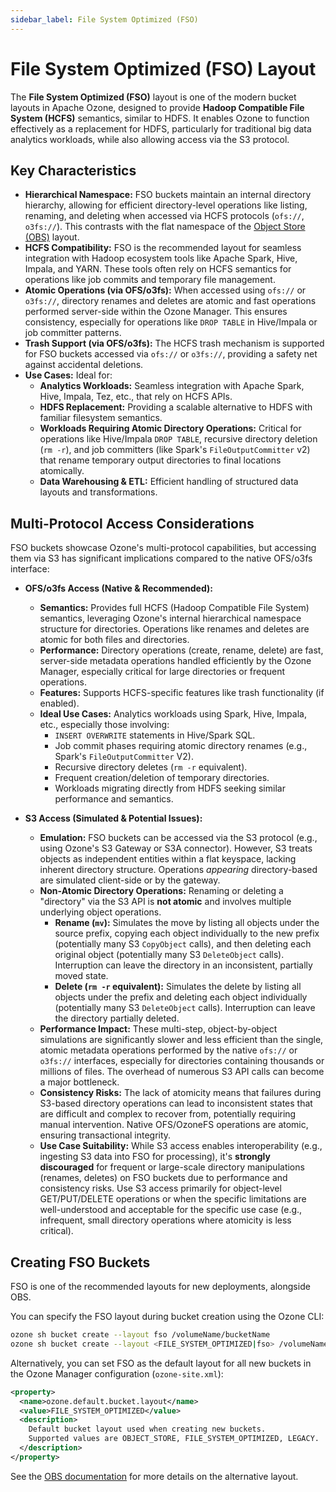 ```yaml
---
sidebar_label: File System Optimized (FSO)
---
```


# File System Optimized (FSO) Layout

The **File System Optimized (FSO)** layout is one of the modern bucket layouts in Apache Ozone, designed to provide **Hadoop Compatible File System (HCFS)** semantics, similar to HDFS. It enables Ozone to function effectively as a replacement for HDFS, particularly for traditional big data analytics workloads, while also allowing access via the S3 protocol.

## Key Characteristics

*   **Hierarchical Namespace:** FSO buckets maintain an internal directory hierarchy, allowing for efficient directory-level operations like listing, renaming, and deleting when accessed via HCFS protocols (`ofs://`, `o3fs://`). This contrasts with the flat namespace of the [Object Store (OBS)](./01-object-store.md) layout.
*   **HCFS Compatibility:** FSO is the recommended layout for seamless integration with Hadoop ecosystem tools like Apache Spark, Hive, Impala, and YARN. These tools often rely on HCFS semantics for operations like job commits and temporary file management.
*   **Atomic Operations (via OFS/o3fs):** When accessed using `ofs://` or `o3fs://`, directory renames and deletes are atomic and fast operations performed server-side within the Ozone Manager. This ensures consistency, especially for operations like `DROP TABLE` in Hive/Impala or job committer patterns.
*   **Trash Support (via OFS/o3fs):** The HCFS trash mechanism is supported for FSO buckets accessed via `ofs://` or `o3fs://`, providing a safety net against accidental deletions.
*   **Use Cases:** Ideal for:
    *   **Analytics Workloads:** Seamless integration with Apache Spark, Hive, Impala, Tez, etc., that rely on HCFS APIs.
    *   **HDFS Replacement:** Providing a scalable alternative to HDFS with familiar filesystem semantics.
    *   **Workloads Requiring Atomic Directory Operations:** Critical for operations like Hive/Impala `DROP TABLE`, recursive directory deletion (`rm -r`), and job committers (like Spark's `FileOutputCommitter` v2) that rename temporary output directories to final locations atomically.
    *   **Data Warehousing & ETL:** Efficient handling of structured data layouts and transformations.

## Multi-Protocol Access Considerations

FSO buckets showcase Ozone's multi-protocol capabilities, but accessing them via S3 has significant implications compared to the native OFS/o3fs interface:

*   **OFS/o3fs Access (Native & Recommended):**
    *   **Semantics:** Provides full HCFS (Hadoop Compatible File System) semantics, leveraging Ozone's internal hierarchical namespace structure for directories. Operations like renames and deletes are atomic for both files and directories.
    *   **Performance:** Directory operations (create, rename, delete) are fast, server-side metadata operations handled efficiently by the Ozone Manager, especially critical for large directories or frequent operations.
    *   **Features:** Supports HCFS-specific features like trash functionality (if enabled).
    *   **Ideal Use Cases:** Analytics workloads using Spark, Hive, Impala, etc., especially those involving:
        *   `INSERT OVERWRITE` statements in Hive/Spark SQL.
        *   Job commit phases requiring atomic directory renames (e.g., Spark's `FileOutputCommitter` V2).
        *   Recursive directory deletes (`rm -r` equivalent).
        *   Frequent creation/deletion of temporary directories.
        *   Workloads migrating directly from HDFS seeking similar performance and semantics.

*   **S3 Access (Simulated & Potential Issues):**
    *   **Emulation:** FSO buckets can be accessed via the S3 protocol (e.g., using Ozone's S3 Gateway or S3A connector). However, S3 treats objects as independent entities within a flat keyspace, lacking inherent directory structure. Operations *appearing* directory-based are simulated client-side or by the gateway.
    *   **Non-Atomic Directory Operations:** Renaming or deleting a "directory" via the S3 API is **not atomic** and involves multiple underlying object operations.
        *   **Rename (`mv`):** Simulates the move by listing all objects under the source prefix, copying each object individually to the new prefix (potentially many S3 `CopyObject` calls), and then deleting each original object (potentially many S3 `DeleteObject` calls). Interruption can leave the directory in an inconsistent, partially moved state.
        *   **Delete (`rm -r` equivalent):** Simulates the delete by listing all objects under the prefix and deleting each object individually (potentially many S3 `DeleteObject` calls). Interruption can leave the directory partially deleted.
    *   **Performance Impact:** These multi-step, object-by-object simulations are significantly slower and less efficient than the single, atomic metadata operations performed by the native `ofs://` or `o3fs://` interfaces, especially for directories containing thousands or millions of files. The overhead of numerous S3 API calls can become a major bottleneck.
    *   **Consistency Risks:** The lack of atomicity means that failures during S3-based directory operations can lead to inconsistent states that are difficult and complex to recover from, potentially requiring manual intervention. Native OFS/OzoneFS operations are atomic, ensuring transactional integrity.
    *   **Use Case Suitability:** While S3 access enables interoperability (e.g., ingesting S3 data into FSO for processing), it's **strongly discouraged** for frequent or large-scale directory manipulations (renames, deletes) on FSO buckets due to performance and consistency risks. Use S3 access primarily for object-level GET/PUT/DELETE operations or when the specific limitations are well-understood and acceptable for the specific use case (e.g., infrequent, small directory operations where atomicity is less critical).

## Creating FSO Buckets

FSO is one of the recommended layouts for new deployments, alongside OBS.

You can specify the FSO layout during bucket creation using the Ozone CLI:

```bash
ozone sh bucket create --layout fso /volumeName/bucketName
ozone sh bucket create --layout <FILE_SYSTEM_OPTIMIZED|fso> /volumeName/bucketName
```

Alternatively, you can set FSO as the default layout for all new buckets in the Ozone Manager configuration (`ozone-site.xml`):

```xml
<property>
  <name>ozone.default.bucket.layout</name>
  <value>FILE_SYSTEM_OPTIMIZED</value>
  <description>
    Default bucket layout used when creating new buckets.
    Supported values are OBJECT_STORE, FILE_SYSTEM_OPTIMIZED, LEGACY.
  </description>
</property>
```

See the [OBS documentation](./01-object-store.md) for more details on the alternative layout.

